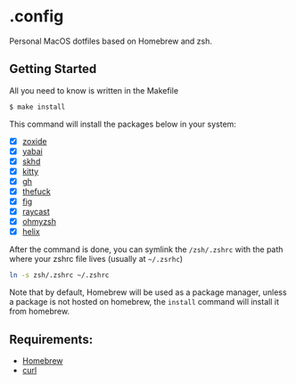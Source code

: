 # .config

Personal MacOS dotfiles based on Homebrew and zsh.

## Getting Started
All you need to know is written in the Makefile

```sh
$ make install
```
This command will install the packages below in your system:
- [x] [zoxide](https://github.com/ajeetdsouza/zoxide)
- [x] [yabai](https://github.com/koekeishiya/yabai)
- [x] [skhd](https://github.com/koekeishiya/skhd)
- [x] [kitty](https://github.com/kovidgoyal/kitty)
- [x] [gh](https://cli.github.com/)
- [x] [thefuck](https://github.com/nvbn/thefuck)
- [x] [fig](https://fig.io/)
- [x] [raycast](https://www.raycast.com/)
- [x] [ohmyzsh](https://github.com/ohmyzsh/ohmyzsh)
- [x] [helix](https://github.com/helix-editor/helix)

After the command is done, you can symlink the `/zsh/.zshrc` with the path where
your zshrc file lives (usually at `~/.zsrhc`)

```sh
ln -s zsh/.zshrc ~/.zshrc
```

Note that by default, Homebrew will be used as a package manager, unless a package is not hosted on homebrew, the `install` command will install it from homebrew.

## Requirements:
- [Homebrew](https://brew.sh/)
- [curl](https://curl.se/)
